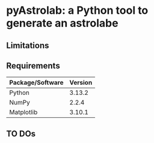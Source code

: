 # pyAstrolab: a Python tool to generate an astrolabe  #

## Limitations ##

## Requirements ##

| Package/Software    | Version |
|---------------------|---------|
| Python     		  | 3.13.2  |
| NumPy   		  	  | 2.2.4   |
| Matplotlib   		  | 3.10.1  |


## TO DOs ##
